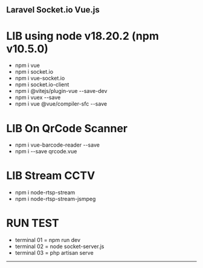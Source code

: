 ## Laravel Socket.io Vue.js 
# LIB using node v18.20.2 (npm v10.5.0)
- npm i vue
- npm i socket.io
- npm i vue-socket.io
- npm i socket.io-client
- npm i @vitejs/plugin-vue --save-dev
- npm i vuex --save
- npm i vue @vue/compiler-sfc --save

# LIB On QrCode Scanner
- npm i vue-barcode-reader --save
- npm i --save qrcode.vue

# LIB Stream CCTV
- npm i node-rtsp-stream
- npm i node-rtsp-stream-jsmpeg

# RUN TEST
- terminal 01 = npm run dev
- terminal 02 = node socket-server.js
- terminal 03 = php artisan serve
---
